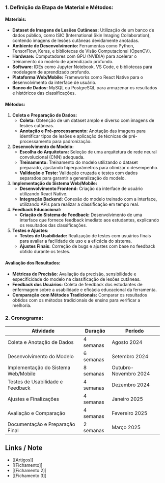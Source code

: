 ### 1. **Definição da Etapa de Material e Métodos:**

#### **Materiais:**

- **Dataset de Imagens de Lesões Cutâneas:** Utilização de um banco de dados público, como ISIC (International Skin Imaging Collaboration), contendo imagens de lesões cutâneas devidamente anotadas.
- **Ambiente de Desenvolvimento:** Ferramentas como Python, TensorFlow, Keras, e bibliotecas de Visão Computacional (OpenCV).
- **Hardware:** Computadores com GPU (NVIDIA) para acelerar o treinamento do modelo de aprendizado profundo.
- **Software:** IDEs como Jupyter Notebook, VS Code, e bibliotecas para modelagem de aprendizado profundo.
- **Plataforma Web/Mobile:** Frameworks como React Native para o desenvolvimento da interface de usuário.
- **Banco de Dados:** MySQL ou PostgreSQL para armazenar os resultados e históricos das classificações.

#### **Métodos:**

1. **Coleta e Preparação de Dados:**
    - **Coleta:** Obtenção de um dataset amplo e diverso com imagens de lesões cutâneas.
    - **Anotação e Pré-processamento:** Anotação das imagens para identificar tipos de lesões e aplicação de técnicas de pré-processamento para padronização.
2. **Desenvolvimento do Modelo:**
    - **Escolha do Arquitetura:** Seleção de uma arquitetura de rede neural convolucional (CNN) adequada.
    - **Treinamento:** Treinamento do modelo utilizando o dataset preparado, ajustando hiperparâmetros para otimizar o desempenho.
    - **Validação e Teste:** Validação cruzada e testes com dados separados para garantir a generalização do modelo.
3. **Implementação do Sistema Web/Mobile:**
    - **Desenvolvimento Frontend:** Criação da interface de usuário utilizando React Native.
    - **Integração Backend:** Conexão do modelo treinado com a interface, utilizando APIs para realizar a classificação em tempo real.
4. **Feedback Educacional:**
    - **Criação do Sistema de Feedback:** Desenvolvimento de uma interface que fornece feedback imediato aos estudantes, explicando os resultados das classificações.
5. **Testes e Ajustes:**
    - **Testes de Usabilidade:** Realização de testes com usuários finais para avaliar a facilidade de uso e a eficácia do sistema.
    - **Ajustes Finais:** Correção de bugs e ajustes com base no feedback obtido durante os testes.

#### **Avaliação dos Resultados:**

- **Métricas de Precisão:** Avaliação da precisão, sensibilidade e especificidade do modelo na classificação de lesões cutâneas.
- **Feedback dos Usuários:** Coleta de feedback dos estudantes de enfermagem sobre a usabilidade e eficácia educacional da ferramenta.
- **Comparação com Métodos Tradicionais:** Comparar os resultados obtidos com os métodos tradicionais de ensino para verificar a melhoria.

### 2. **Cronograma:**

|**Atividade**|**Duração**|**Período**|
|---|---|---|
|Coleta e Anotação de Dados|4 semanas|Agosto 2024|
|Desenvolvimento do Modelo|6 semanas|Setembro 2024|
|Implementação do Sistema Web/Mobile|8 semanas|Outubro-Novembro 2024|
|Testes de Usabilidade e Feedback|4 semanas|Dezembro 2024|
|Ajustes e Finalizações|4 semanas|Janeiro 2025|
|Avaliação e Comparação|4 semanas|Fevereiro 2025|
|Documentação e Preparação Final|2 semanas|Março 2025|


## Links / Note

- [[Artigos]]
- [[Fichamento]]
- [[Fichamento 2]]
- [[Fichamento 3]]
